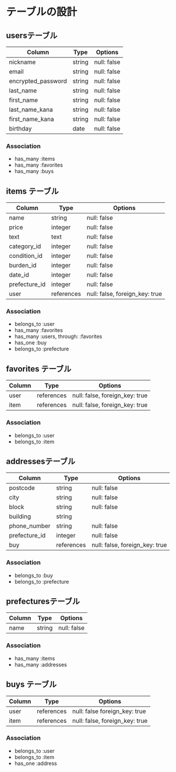 # テーブルの設計

## usersテーブル

| Column             | Type   | Options     |
| ------------------ | ------ | ----------- |
| nickname           | string | null: false |
| email              | string | null: false |
| encrypted_password | string | null: false |
| last_name          | string | null: false |
| first_name         | string | null: false |
| last_name_kana     | string | null: false |
| first_name_kana    | string | null: false |
| birthday           | date   | null: false |

### Association

- has_many :items
- has_many :favorites
- has_many :buys

## items テーブル

| Column        | Type       | Options                        |
| ------------- | ---------- | ------------------------------ |
| name          | string     | null: false                    |
| price         | integer    | null: false                    |
| text          | text       | null: false                    |
| category_id   | integer    | null: false                    |
| condition_id  | integer    | null: false                    |
| burden_id     | integer    | null: false                    |
| date_id       | integer    | null: false                    |
| prefecture_id | integer    | null: false                    |
| user          | references | null: false, foreign_key: true |

### Association

- belongs_to :user
- has_many :favorites
- has_many :users, through: :favorites
- has_one :buy
- belongs_to :prefecture

## favorites テーブル

| Column    | Type       | Options                        |
| --------- | ---------- | ------------------------------ |
| user      | references | null: false, foreign_key: true |
| item      | references | null: false, foreign_key: true |

### Association

- belongs_to :user
- belongs_to :item

## addressesテーブル

| Column          | Type       | Options                        |
| --------------- | ---------- | ------------------------------ |
| postcode        | string     | null: false                    |
| city            | string     | null: false                    |
| block           | string     | null: false                    |
| building        | string     |                                |
| phone_number    | string     | null: false                    |
| prefecture_id   | integer    | null: false                    |
| buy             | references | null: false, foreign_key: true |

### Association

- belongs_to :buy
- belongs_to :prefecture

## prefecturesテーブル

| Column | Type   | Options     |
| ------ | ------ | ----------- |
| name   | string | null: false |

### Association

- has_many :items
- has_many :addresses

## buys テーブル

| Column    | Type       | Options                        |
| --------- | ---------- | ------------------------------ |
| user      | references | null: false  foreign_key: true |
| item      | references | null: false, foreign_key: true |

### Association

- belongs_to :user
- belongs_to :item
- has_one :address